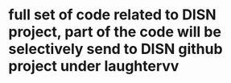 # full set of code related to DISN project, part of the code will be selectively send to DISN github project under laughtervv

